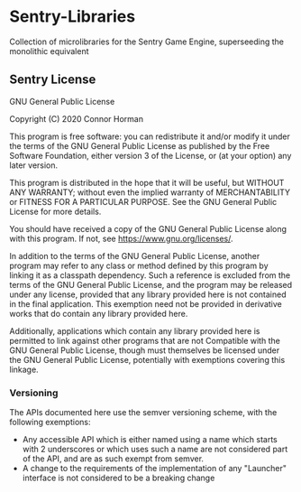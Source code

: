 # Sentry-Libraries
Collection of microlibraries for the Sentry Game Engine, superseeding the monolithic equivalent

## Sentry License

GNU General Public License

Copyright (C) 2020 Connor Horman

This program is free software: you can redistribute it and/or modify
it under the terms of the GNU General Public License as published by
the Free Software Foundation, either version 3 of the License, or
(at your option) any later version.

This program is distributed in the hope that it will be useful,
but WITHOUT ANY WARRANTY; without even the implied warranty of
MERCHANTABILITY or FITNESS FOR A PARTICULAR PURPOSE.  See the
GNU General Public License for more details.

You should have received a copy of the GNU General Public License
along with this program.  If not, see <https://www.gnu.org/licenses/>.

In addition to the terms of the GNU General Public License,
 another program may refer to any class or method defined by this program by linking it as a classpath dependency.
  Such a reference is excluded from the terms of the GNU General Public License,
  and the program may be released under any license,
  provided that any library provided here is not contained in the final application. 
  This exemption need not be provided in derivative works that do contain any library provided here. 

Additionally, applications which contain any library provided here is permitted to link against other programs that are not Compatible with the GNU General Public License,
 though must themselves be licensed under the GNU General Public License,
  potentially with exemptions covering this linkage. 

### Versioning

The APIs documented here use the semver versioning scheme, with the following exemptions:
* Any accessible API which is either named using a name which starts with 2 underscores
 or which uses such a name are not considered part of the API, and are as such exempt from semver.
* A change to the requirements of the implementation of any "Launcher" interface is not considered to be a breaking change
